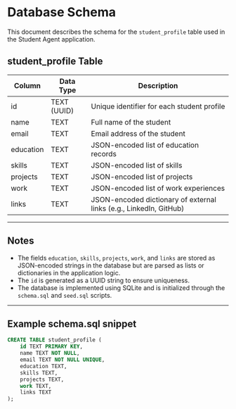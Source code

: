 # Database Schema

This document describes the schema for the `student_profile` table used in the Student Agent application.

## student_profile Table

| Column    | Data Type | Description                              |
|-----------|------------|------------------------------------------|
| id        | TEXT (UUID) | Unique identifier for each student profile |
| name      | TEXT       | Full name of the student                  |
| email     | TEXT       | Email address of the student              |
| education | TEXT       | JSON-encoded list of education records   |
| skills    | TEXT       | JSON-encoded list of skills               |
| projects  | TEXT       | JSON-encoded list of projects             |
| work      | TEXT       | JSON-encoded list of work experiences     |
| links     | TEXT       | JSON-encoded dictionary of external links (e.g., LinkedIn, GitHub) |

---

## Notes

- The fields `education`, `skills`, `projects`, `work`, and `links` are stored as JSON-encoded strings in the database but are parsed as lists or dictionaries in the application logic.
- The `id` is generated as a UUID string to ensure uniqueness.
- The database is implemented using SQLite and is initialized through the `schema.sql` and `seed.sql` scripts.

---

## Example schema.sql snippet

```sql
CREATE TABLE student_profile (
    id TEXT PRIMARY KEY,
    name TEXT NOT NULL,
    email TEXT NOT NULL UNIQUE,
    education TEXT,
    skills TEXT,
    projects TEXT,
    work TEXT,
    links TEXT
);
